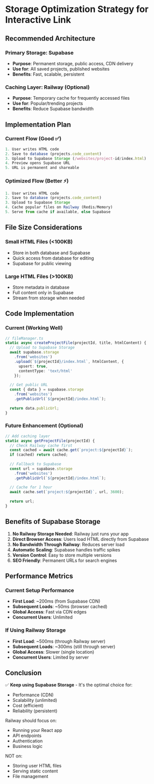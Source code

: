 # Storage Optimization Strategy for Interactive Link

## Recommended Architecture

### Primary Storage: Supabase
- **Purpose**: Permanent storage, public access, CDN delivery
- **Use for**: All saved projects, published websites
- **Benefits**: Fast, scalable, persistent

### Caching Layer: Railway (Optional)
- **Purpose**: Temporary cache for frequently accessed files
- **Use for**: Popular/trending projects
- **Benefits**: Reduce Supabase bandwidth

## Implementation Plan

### Current Flow (Good ✅)
```javascript
1. User writes HTML code
2. Save to database (projects.code_content)
3. Upload to Supabase Storage (/websites/project-id/index.html)
4. Preview opens Supabase URL
5. URL is permanent and shareable
```

### Optimized Flow (Better ⚡)
```javascript
1. User writes HTML code
2. Save to database (projects.code_content)
3. Upload to Supabase Storage
4. Cache popular files on Railway (Redis/Memory)
5. Serve from cache if available, else Supabase
```

## File Size Considerations

### Small HTML Files (<100KB)
- Store in both database and Supabase
- Quick access from database for editing
- Supabase for public viewing

### Large HTML Files (>100KB)
- Store metadata in database
- Full content only in Supabase
- Stream from storage when needed

## Code Implementation

### Current (Working Well)
```typescript
// fileManager.ts
static async createProjectFile(projectId, title, htmlContent) {
  // Upload to Supabase Storage
  await supabase.storage
    .from('websites')
    .upload(`${projectId}/index.html`, htmlContent, {
      upsert: true,
      contentType: 'text/html'
    });
    
  // Get public URL
  const { data } = supabase.storage
    .from('websites')
    .getPublicUrl(`${projectId}/index.html`);
    
  return data.publicUrl;
}
```

### Future Enhancement (Optional)
```typescript
// Add caching layer
static async getProjectFile(projectId) {
  // Check Railway cache first
  const cached = await cache.get(`project:${projectId}`);
  if (cached) return cached;
  
  // Fallback to Supabase
  const url = supabase.storage
    .from('websites')
    .getPublicUrl(`${projectId}/index.html`);
    
  // Cache for 1 hour
  await cache.set(`project:${projectId}`, url, 3600);
  
  return url;
}
```

## Benefits of Supabase Storage

1. **No Railway Storage Needed**: Railway just runs your app
2. **Direct Browser Access**: Users load HTML directly from Supabase
3. **No Bandwidth Through Railway**: Reduces server load
4. **Automatic Scaling**: Supabase handles traffic spikes
5. **Version Control**: Easy to store multiple versions
6. **SEO Friendly**: Permanent URLs for search engines

## Performance Metrics

### Current Setup Performance
- **First Load**: ~200ms (from Supabase CDN)
- **Subsequent Loads**: ~50ms (browser cached)
- **Global Access**: Fast via CDN edges
- **Concurrent Users**: Unlimited

### If Using Railway Storage
- **First Load**: ~500ms (through Railway server)
- **Subsequent Loads**: ~300ms (still through server)
- **Global Access**: Slower (single location)
- **Concurrent Users**: Limited by server

## Conclusion

✅ **Keep using Supabase Storage** - It's the optimal choice for:
- Performance (CDN)
- Scalability (unlimited)
- Cost (efficient)
- Reliability (persistent)

Railway should focus on:
- Running your React app
- API endpoints
- Authentication
- Business logic

NOT on:
- Storing user HTML files
- Serving static content
- File management
